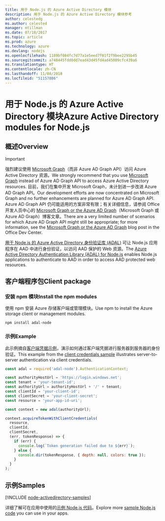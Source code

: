 ```yaml
---
title: 用于 Node.js 的 Azure Active Directory 模块
description: 用于 Node.js 的 Azure Active Directory 模块参考
author: celestedg
ms.author: celested
manager: mtillman
ms.date: 07/18/2017
ms.topic: article
ms.prod: azure
ms.technology: azure
ms.devlang: nodejs
ms.openlocfilehash: 1189bf084fc7d77a1e5eed7f01f2f9bee2295b45
ms.sourcegitcommit: a748445fdd0dd7ead43d45fd4ad45009cfc439a6
ms.translationtype: HT
ms.contentlocale: zh-CN
ms.lasthandoff: 11/08/2018
ms.locfileid: "51157886"
---
```

# <a name="azure-active-directory-modules-for-nodejs"></a><span data-ttu-id="a49e7-103">用于 Node.js 的 Azure Active Directory 模块</span><span class="sxs-lookup"><span data-stu-id="a49e7-103">Azure Active Directory modules for Node.js</span></span>

## <a name="overview"></a><span data-ttu-id="a49e7-104">概述</span><span class="sxs-lookup"><span data-stu-id="a49e7-104">Overview</span></span>

> [!IMPORTANT]
> <span data-ttu-id="a49e7-105">强烈建议使用 [Microsoft Graph](https://graph.microsoft.io/)（而非 Azure AD Graph API）访问 Azure Active Directory 资源。</span><span class="sxs-lookup"><span data-stu-id="a49e7-105">We strongly recommend that you use [Microsoft Graph](https://graph.microsoft.io/) instead of Azure AD Graph API to access Azure Active Directory resources.</span></span> <span data-ttu-id="a49e7-106">目前，我们在集中开发 Microsoft Graph，未计划进一步改进 Azure AD Graph API。</span><span class="sxs-lookup"><span data-stu-id="a49e7-106">Our development efforts are now concentrated on Microsoft Graph and no further enhancements are planned for Azure AD Graph API.</span></span> <span data-ttu-id="a49e7-107">Azure AD Graph API 仍可能适用的方案非常有限；有关详细信息，请参阅 Office 开发人员中心的 [Microsoft Graph or the Azure AD Graph](https://dev.office.com/blogs/microsoft-graph-or-azure-ad-graph)（Microsoft Graph 或 Azure AD Graph）博客文章。</span><span class="sxs-lookup"><span data-stu-id="a49e7-107">There are a very limited number of scenarios for which Azure AD Graph API might still be appropriate; for more information, see the [Microsoft Graph or the Azure AD Graph](https://dev.office.com/blogs/microsoft-graph-or-azure-ad-graph) blog post in the Office Dev Center.</span></span>

<span data-ttu-id="a49e7-108">[用于 Node.js 的 Azure Active Directory 身份验证库 (ADAL)](https://www.npmjs.com/package/adal-node) 可让 Node.js 应用程序在 AAD 中进行身份验证，以访问 AAD 保护的 Web 资源。</span><span class="sxs-lookup"><span data-stu-id="a49e7-108">The [Azure Active Directory Authentication Library (ADAL) for Node.js](https://www.npmjs.com/package/adal-node) enables Node.js applications to authenticate to AAD in order to access AAD protected web resources.</span></span>

## <a name="client-package"></a><span data-ttu-id="a49e7-109">客户端程序包</span><span class="sxs-lookup"><span data-stu-id="a49e7-109">Client package</span></span>

### <a name="install-the-npm-modules"></a><span data-ttu-id="a49e7-110">安装 npm 模块</span><span class="sxs-lookup"><span data-stu-id="a49e7-110">Install the npm modules</span></span>

<span data-ttu-id="a49e7-111">使用 npm 安装 Azure 存储客户端或管理模块。</span><span class="sxs-lookup"><span data-stu-id="a49e7-111">Use npm to install the Azure storage client or management modules.</span></span>

```bash
npm install adal-node
```   

### <a name="example"></a><span data-ttu-id="a49e7-112">示例</span><span class="sxs-lookup"><span data-stu-id="a49e7-112">Example</span></span>

<span data-ttu-id="a49e7-113">此示例摘自[客户端凭据示例](https://github.com/MSOpenTech/azure-activedirectory-library-for-nodejs/blob/master/sample/client-credentials-sample.js)，演示如何通过客户端凭据进行服务器到服务器的身份验证。</span><span class="sxs-lookup"><span data-stu-id="a49e7-113">This example from the [client credentials sample](https://github.com/MSOpenTech/azure-activedirectory-library-for-nodejs/blob/master/sample/client-credentials-sample.js) illustrates server-to-server authentication via client credentials.</span></span>

```javascript
const adal = require('adal-node').AuthenticationContext;

const authorityHostUrl = 'https://login.windows.net';
const tenant = 'your-tenant-id';
const authorityUrl = authorityHostUrl + '/' + tenant;
const clientId = 'your-client-id';
const clientSecret = 'your-client-secret';
const resource = 'your-app-id-uri';

const context = new adal(authorityUrl);

context.acquireTokenWithClientCredentials(
  resource,
  clientId,
  clientSecret,
  (err, tokenResponse) => {
    if (err) {
      console.log(`Token generation failed due to ${err}`);
    } else {
      console.dir(tokenResponse, { depth: null, colors: true });
    }
  }
);
```

## <a name="samples"></a><span data-ttu-id="a49e7-114">示例</span><span class="sxs-lookup"><span data-stu-id="a49e7-114">Samples</span></span>

[!INCLUDE [node-activedirectory-samples](../docs-ref-conceptual/includes/activedirectory-samples.md)]

<span data-ttu-id="a49e7-115">详细了解可在应用中使用的[示例 Node.js 代码](https://azure.microsoft.com/resources/samples/?platform=nodejs)。</span><span class="sxs-lookup"><span data-stu-id="a49e7-115">Explore more [sample Node.js code](https://azure.microsoft.com/resources/samples/?platform=nodejs) you can use in your apps.</span></span>
